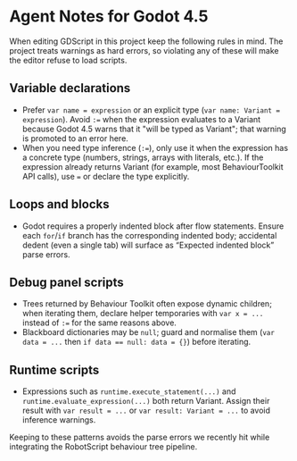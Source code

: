# Agent Notes for Godot 4.5

When editing GDScript in this project keep the following rules in mind. The project treats warnings as hard errors, so violating any of these will make the editor refuse to load scripts.

## Variable declarations
- Prefer `var name = expression` or an explicit type (`var name: Variant = expression`). Avoid `:=` when the expression evaluates to a Variant because Godot 4.5 warns that it "will be typed as Variant"; that warning is promoted to an error here.
- When you need type inference (`:=`), only use it when the expression has a concrete type (numbers, strings, arrays with literals, etc.). If the expression already returns Variant (for example, most BehaviourToolkit API calls), use `=` or declare the type explicitly.

## Loops and blocks
- Godot requires a properly indented block after flow statements. Ensure each `for`/`if` branch has the corresponding indented body; accidental dedent (even a single tab) will surface as “Expected indented block” parse errors.

## Debug panel scripts
- Trees returned by Behaviour Toolkit often expose dynamic children; when iterating them, declare helper temporaries with `var x = ...` instead of `:=` for the same reasons above.
- Blackboard dictionaries may be `null`; guard and normalise them (`var data = ...` then `if data == null: data = {}`) before iterating.

## Runtime scripts
- Expressions such as `runtime.execute_statement(...)` and `runtime.evaluate_expression(...)` both return Variant. Assign their result with `var result = ...` or `var result: Variant = ...` to avoid inference warnings.

Keeping to these patterns avoids the parse errors we recently hit while integrating the RobotScript behaviour tree pipeline.
